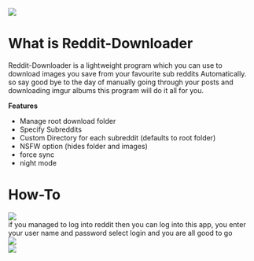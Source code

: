 ![](https://placehold.it/350x150)  
# What is Reddit-Downloader

Reddit-Downloader is a lightweight program which you can use to download images you save from your favourite sub reddits Automatically. so say good bye to the day of manually going through your posts and downloading imgur albums this program will do it all for you.

**Features**
- Manage root download folder
- Specify Subreddits
- Custom Directory for each subreddit (defaults to root folder)
- NSFW option (hides folder and images)
- force sync
- night mode

# How-To
![](http://i.imgur.com/he7ZR3H.png?1)  
if you managed to log into reddit then you can log into this app, you enter your user name and password select login and you are all good to go   
![](http://i.imgur.com/9XFL1oN.png)  
![](http://i.imgur.com/HVCXQd3.png)  
